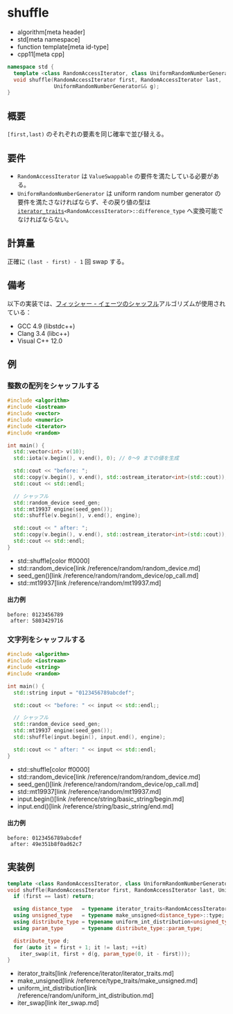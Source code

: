 # shuffle
* algorithm[meta header]
* std[meta namespace]
* function template[meta id-type]
* cpp11[meta cpp]


```cpp
namespace std {
  template <class RandomAccessIterator, class UniformRandomNumberGenerator>
  void shuffle(RandomAccessIterator first, RandomAccessIterator last,
               UniformRandomNumberGenerator&& g);
}
```

## 概要
`[first,last)` のそれぞれの要素を同じ確率で並び替える。


## 要件
- `RandomAccessIterator` は `ValueSwappable` の要件を満たしている必要がある。
- `UniformRandomNumberGenerator` は uniform random number generator の要件を満たさなければならず、その戻り値の型は [`iterator_traits`](/reference/iterator/iterator_traits.md)`<RandomAccessIterator>::difference_type` へ変換可能でなければならない。


## 計算量
正確に `(last - first) - 1` 回 swap する。


## 備考
以下の実装では、[フィッシャー - イェーツのシャッフル](https://ja.wikipedia.org/wiki/%E3%83%95%E3%82%A3%E3%83%83%E3%82%B7%E3%83%A3%E3%83%BC_-_%E3%82%A4%E3%82%A7%E3%83%BC%E3%83%84%E3%81%AE%E3%82%B7%E3%83%A3%E3%83%83%E3%83%95%E3%83%AB)アルゴリズムが使用されている：

- GCC 4.9 (libstdc++)
- Clang 3.4 (libc++)
- Visual C++ 12.0


## 例
### 整数の配列をシャッフルする
```cpp
#include <algorithm>
#include <iostream>
#include <vector>
#include <numeric>
#include <iterator>
#include <random>

int main() {
  std::vector<int> v(10);
  std::iota(v.begin(), v.end(), 0); // 0～9 までの値を生成

  std::cout << "before: ";
  std::copy(v.begin(), v.end(), std::ostream_iterator<int>(std::cout));
  std::cout << std::endl;

  // シャッフル
  std::random_device seed_gen;
  std::mt19937 engine(seed_gen());
  std::shuffle(v.begin(), v.end(), engine);

  std::cout << " after: ";
  std::copy(v.begin(), v.end(), std::ostream_iterator<int>(std::cout));
  std::cout << std::endl;
}
```
* std::shuffle[color ff0000]
* std::random_device[link /reference/random/random_device.md]
* seed_gen()[link /reference/random/random_device/op_call.md]
* std::mt19937[link /reference/random/mt19937.md]

#### 出力例
```
before: 0123456789
 after: 5803429716
```

### 文字列をシャッフルする
```cpp
#include <algorithm>
#include <iostream>
#include <string>
#include <random>

int main() {
  std::string input = "0123456789abcdef";

  std::cout << "before: " << input << std::endl;;

  // シャッフル
  std::random_device seed_gen;
  std::mt19937 engine(seed_gen());
  std::shuffle(input.begin(), input.end(), engine);

  std::cout << " after: " << input << std::endl;
}
```
* std::shuffle[color ff0000]
* std::random_device[link /reference/random/random_device.md]
* seed_gen()[link /reference/random/random_device/op_call.md]
* std::mt19937[link /reference/random/mt19937.md]
* input.begin()[link /reference/string/basic_string/begin.md]
* input.end()[link /reference/string/basic_string/end.md]

#### 出力例
```
before: 0123456789abcdef
 after: 49e351b8f0ad62c7
```

## 実装例
```cpp
template <class RandomAccessIterator, class UniformRandomNumberGenerator>
void shuffle(RandomAccessIterator first, RandomAccessIterator last, UniformRandomNumberGenerator&& g) {
  if (first == last) return;

  using distance_type   = typename iterator_traits<RandomAccessIterator>::difference_type;
  using unsigned_type   = typename make_unsigned<distance_type>::type;
  using distribute_type = typename uniform_int_distribution<unsigned_type>;
  using param_type      = typename distribute_type::param_type;

  distribute_type d;
  for (auto it = first + 1; it != last; ++it)
    iter_swap(it, first + d(g, param_type(0, it - first)));
}
```
* iterator_traits[link /reference/iterator/iterator_traits.md]
* make_unsigned[link /reference/type_traits/make_unsigned.md]
* uniform_int_distribution[link /reference/random/uniform_int_distribution.md]
* iter_swap[link iter_swap.md]

